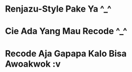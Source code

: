 # Renjazu-Style Pake Ya ^_^
# Cie Ada Yang Mau Recode ^_^
# Recode Aja Gapapa Kalo Bisa Awoakwok :v
